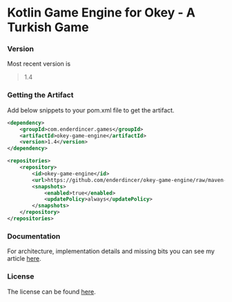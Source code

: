 # Kotlin Game Engine for Okey - A Turkish Game

### Version

Most recent version is

> 1.4

### Getting the Artifact
Add below snippets to your pom.xml file to get the artifact.
```xml
<dependency>
    <groupId>com.enderdincer.games</groupId>
    <artifactId>okey-game-engine</artifactId>
    <version>1.4</version>
</dependency>
```

```xml
<repositories>
	<repository>
		<id>okey-game-engine</id>
		<url>https://github.com/enderdincer/okey-game-engine/raw/maven-repo/</url>
		<snapshots>
			<enabled>true</enabled>
			<updatePolicy>always</updatePolicy>
		</snapshots>
	</repository>
</repositories>
```
### Documentation
For architecture, implementation details and missing bits you can see my article [here](https://enderdincer.com/articles/okey-game-engine-in-kotlin/).

### License

The license can be found [here](https://github.com/enderdincer/okey-game-engine/blob/master/LICENSE).